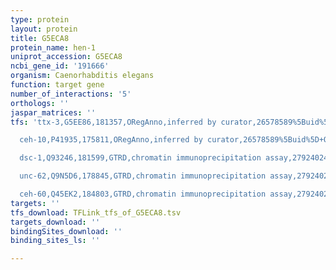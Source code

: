 ```yaml
---
type: protein
layout: protein
title: G5ECA8
protein_name: hen-1
uniprot_accession: G5ECA8
ncbi_gene_id: '191666'
organism: Caenorhabditis elegans
function: target gene
number_of_interactions: '5'
orthologs: ''
jaspar_matrices: ''
tfs: 'ttx-3,G5EE86,181357,ORegAnno,inferred by curator,26578589%5Buid%5D+OR+15177025%5Buid%5D,Yes

  ceh-10,P41935,175811,ORegAnno,inferred by curator,26578589%5Buid%5D+OR+15177025%5Buid%5D,Yes

  dsc-1,Q93246,181599,GTRD,chromatin immunoprecipitation assay,27924024%5Buid%5D,No

  unc-62,Q9N5D6,178845,GTRD,chromatin immunoprecipitation assay,27924024%5Buid%5D,No

  ceh-60,Q45EK2,184803,GTRD,chromatin immunoprecipitation assay,27924024%5Buid%5D,No'
targets: ''
tfs_download: TFLink_tfs_of_G5ECA8.tsv
targets_download: ''
bindingSites_download: ''
binding_sites_ls: ''

---
```

